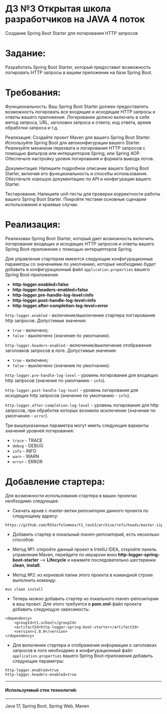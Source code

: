 # ДЗ №3 Открытая школа разработчиков на JAVA 4 поток
Создание Spring Boot Starter для логирования HTTP запросов

# Задание:
Разработать Spring Boot Starter, который предоставит возможность логировать HTTP запросы в вашем приложении на базе Spring Boot.

# Требования:
Функциональность:
Ваш Spring Boot Starter должен предоставлять возможность логировать все входящие и исходящие HTTP запросы и ответы вашего приложения.
Логирование должно включать в себя метод запроса, URL, заголовки запроса и ответа, код ответа, время обработки запроса и т.д.

Реализация:
Создайте проект Maven для вашего Spring Boot Starter.
Используйте Spring Boot для автоконфигурации вашего Starter.
Реализуйте механизм перехвата и логирования HTTP запросов с помощью фильтров или интерцепторов Spring, или Spring AOP.
Обеспечьте настройку уровня логирования и формата вывода логов.

Документация:
Напишите подробное описание вашего Spring Boot Starter, включая его функциональность и способы использования.
Обеспечьте хорошую документацию по API и конфигурации вашего Starter.

Тестирование:
Напишите unit-тесты для проверки корректности работы вашего Spring Boot Starter.
Покройте тестами основные сценарии использования и краевые случаи.

# Реализация:
Реализован Spring Boot Starter, который дает возможность включить логирование входящих и исходящих HTTP запросов
и ответы вашего Spring Boot-приложения с помощью интерцепторов Spring.

Для управления стартером имеются следующие конфигурационные параметры со значениями по умолчанию, которые необходимо будет
добавить в конфигурационный файл `application.properties` вашего Spring Boot-приложения:
- **http-logger.enabled=false**
- **http-logger.headers-enabled=false**
- **http-logger.pre-handle-log-level=info**
- **http-logger.post-handle-log-level=info**
- **http-logger.after-completion-log-level=error**


`http-logger.enabled` - включение/выключение стартера логгирования http запросов. Допустимые значения:
- `true` - включено;
- `false` - выключено (значение по умолчанию).

`http-logger.headers-enabled` - включение/выключение отображения заголовков запросов в логе. Допустимые значения:
- `true` - включено;
- `false` - выключено (значение по умолчанию).

`http-logger.pre-handle-log-level` - уровень логирования для входящих http запросов (значение по умолчанию - `info`).

`http-logger.post-handle-log-level` - уровень логирования для исходящих http запросов (значение по умолчанию - `info`).

`http-logger.after-completion-log-level` - уровень логирования для http запросов, при обработке которых возникло исключение (значение по умолчанию - `error`).

Три вышеуказанных параметра могут иметь следующие варианты значений уровней логирования:
- `trace` - TRACE
- `debug` - DEBUG
- `info` - INFO
- `warn` - WARN
- `error` - ERROR
 
# Добавление стартера:
Для возможности использования стартера в ваших проектах необходимо следующее:
- Скачать архив с master-ветки репозитория данного проекта по следующему адресу:
```
https://github.com/RSVarfolomeev/t1_task3/archive/refs/heads/master.zip
```
- Добавить стартер в локальный maven-репозиторий, есть несколько способов: 

- Метод №1: откройте данный проект в IntelliJ IDEA, откройте панель управления Maven,
перейдите по иерархии вниз **http-logger-spring-boot-starter** --> **Lifecycle** и нажмите последовательно шестеренки **clean**, **install**.

- Метод №2: из корневой папки этого проекта в командной строке выполнить команду:
```
mvn clean install
```
- Теперь можно добавить стартер из локального maven-репозитория в ваш проект. Для этого требуется в **pom.xml**-файл проекта
добавить следующую зависимость:
```
<dependency>
    <groupId>t1.school</groupId>
    <artifactId>http-logger-spring-boot-starter</artifactId>
    <version>1.0.0</version>
</dependency>
```
- Для включения стартера и отображения информации о заголовках запросов в логе необходимо в конфигурационный файл `application.properties`
вашего Spring Boot-приложения добавить следующие параметры:
```
http-logger.enabled=true
http-logger.headers-enabled=true
```

---
#### Используемый стек технологий:

---

Java 17, Spring Boot, Spring Web, Maven
